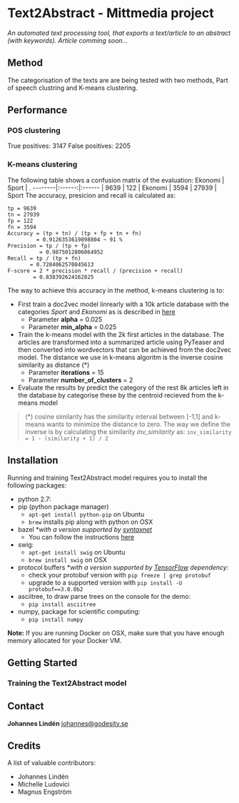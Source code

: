 # Text2Abstract - Mittmedia project

*An automated text processing tool, that exports a text/article to an abstract (with keywords). Article comming soon...*

## Method
The categorisation of the texts are are being tested with two methods, Part of speech clustring and K-means clustering. 
## Performance
### POS clustering
True positives:  3147
False positives:  2205

### K-means clustering
The following table shows a confusion matrix of the evaluation:
Ekonomi | Sport  | .
--------|:------:|:------
| 9639  | 122    | Ekonomi
| 3594  | 27939  | Sport
The accuracy, presicion and recall is calculated as:
```protosame
tp = 9639
tn = 27939
fp = 122
fn = 3594
Accuracy = (tp + tn) / (tp + fp + tn + fn) 
         = 0.9126353619898804 ~ 91 %
Precision = tp / (tp + fp)
          = 0.9875012806064952
Recall = tp / (tp + fn)
       = 0.7284062570845613
F-score = 2 * precision * recall / (precision + recall)
        = 0.838392624162825
```
The way to achieve this accuracy in the method, k-means clustering is to:
* First train a doc2vec model linrearly with a 10k article database with the categories _Sport_ and _Ekonomi_ as is described in [here](https://rare-technologies.com/doc2vec-tutorial/)
   * Parameter **alpha** = 0.025
   * Parameter **min_alpha** = 0.025
* Train the k-means model with the 2k first articles in the database. The articles are transformed into a summarized article using PyTeaser and then converted into wordvectors that can be achieved from the doc2vec model. The distance we use in k-means algoritm is the inverse cosine similarity as distance (*)
   * Parameter **iterations** = 15
   * Parameter **number_of_clusters** = 2
* Evaluate the results by predict the category of the rest 8k articles left in the database by categorise these by the centroid recieved from the k-means model

> (*) cosine similarity has the similarity interval between [-1,1] and k-means wants to minimize the distance to zero. The way we define the inverse is by calculating the similarity _inv\_similarity_ as: 
`inv_similarity = 1 - (similarity + 1) / 2`

## Installation

Running and training Text2Abstract model requires you to install the following packages:

*   python 2.7:
*   pip (python package manager)
    * `apt-get install python-pip` on Ubuntu
    * `brew` installs pip along with python on OSX
*   bazel **with a version supported by [syntaxnet](https://github.com/tensorflow/models/tree/master/syntaxnet)*
    *   You can follow the instructions [here](http://bazel.io/docs/install.html)
*   swig:
    *   `apt-get install swig` on Ubuntu
    *   `brew install swig` on OSX
*   protocol buffers **with a version supported by [TensorFlow](https://www.tensorflow.org/) dependency:*
    *   check your protobuf version with `pip freeze | grep protobuf`
    *   upgrade to a supported version with `pip install -U protobuf==3.0.0b2`
*   asciitree, to draw parse trees on the console for the demo:
    *   `pip install asciitree`
*   numpy, package for scientific computing:
    *   `pip install numpy`

**Note:** If you are running Docker on OSX, make sure that you have enough
memory allocated for your Docker VM.

## Getting Started

### Training the Text2Abstract model

## Contact
**Johannes Lindén** [johannes@godesity.se](mailto:johannes@godesity.se)
## Credits

A list of valuable contributors:

*   Johannes Lindén
*   Michelle Ludovici
*   Magnus Engström